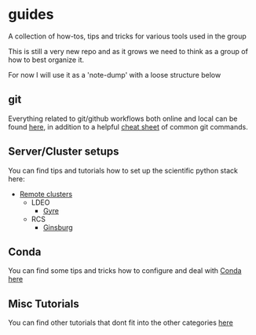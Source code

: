 # guides
A collection of how-tos, tips and tricks for various tools used in the group

This is still a very new repo and as it grows we need to think as a group of how to best organize it.

For now I will use it as a 'note-dump' with a loose structure below

## git
Everything related to git/github workflows both online and local can be found [here](git_instructions.md), in addition to a helpful [cheat sheet](git_cheat_sheet.md) of common git commands.

## Server/Cluster setups
You can find tips and tutorials how to set up the scientific python stack here:
- [Remote clusters](Setting_up_conda_on_clusters.md)
  - LDEO
    - [Gyre](personalizing_conda_on_gyre_sverdrup.md)
  - RCS 
    - [Ginsburg](submit_jobs_to_Ginsburg.md)
    
## Conda
You can find some tips and tricks how to configure and deal with [Conda](https://docs.conda.io/en/latest/) [here](conda_configuration.md)

## Misc Tutorials
You can find other tutorials that dont fit into the other categories [here](tutorials.md) 

